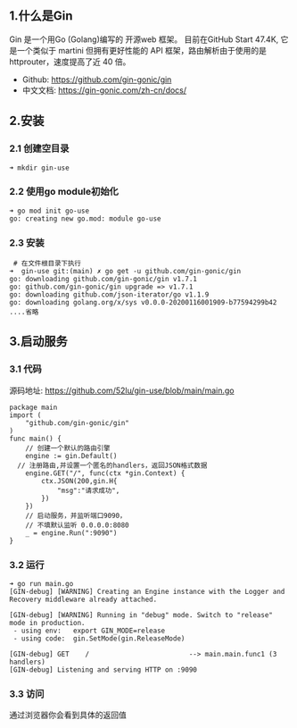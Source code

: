 ## 1.什么是Gin
Gin 是一个用Go (Golang)编写的 开源web 框架。 目前在GitHub Start 47.4K, 它是一个类似于 martini 但拥有更好性能的 API 框架，路由解析由于使用的是httprouter，速度提高了近 40 倍。
* Github: https://github.com/gin-gonic/gin
* 中文文档: https://gin-gonic.com/zh-cn/docs/

## 2.安装
### 2.1 创建空目录
```
➜ mkdir gin-use
```
### 2.2 使用go module初始化
```
➜ go mod init go-use
go: creating new go.mod: module go-use
```
### 2.3 安装
```
 # 在文件根目录下执行
➜  gin-use git:(main) ✗ go get -u github.com/gin-gonic/gin
go: downloading github.com/gin-gonic/gin v1.7.1
go: github.com/gin-gonic/gin upgrade => v1.7.1
go: downloading github.com/json-iterator/go v1.1.9
go: downloading golang.org/x/sys v0.0.0-20200116001909-b77594299b42
....省略
```
## 3.启动服务
### 3.1 代码

源码地址: https://github.com/52lu/gin-use/blob/main/main.go
```
package main
import (
	"github.com/gin-gonic/gin"
)
func main() {
	// 创建一个默认的路由引擎
	engine := gin.Default()
  // 注册路由,并设置一个匿名的handlers，返回JSON格式数据
	engine.GET("/", func(ctx *gin.Context) {
		ctx.JSON(200,gin.H{
			"msg":"请求成功",
		})
	})
	// 启动服务，并监听端口9090，
	// 不填默认监听 0.0.0.0:8080
	_ = engine.Run(":9090")
}
```
### 3.2 运行
```
➜ go run main.go
[GIN-debug] [WARNING] Creating an Engine instance with the Logger and Recovery middleware already attached.

[GIN-debug] [WARNING] Running in "debug" mode. Switch to "release" mode in production.
 - using env:   export GIN_MODE=release
 - using code:  gin.SetMode(gin.ReleaseMode)

[GIN-debug] GET    /                         --> main.main.func1 (3 handlers)
[GIN-debug] Listening and serving HTTP on :9090
```
### 3.3 访问
通过浏览器你会看到具体的返回值
